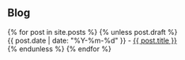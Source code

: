 <div id="archive">
<h2>Blog</h2>

<ul style="list-style: none; padding-left: 0">
  {% for post in site.posts %}
    {% unless post.draft %}
      <li>
        {{ post.date | date: "%Y-%m-%d" }} - <a href="{{ post.url }}">{{ post.title }}</a>
      </li>
    {% endunless %}
  {% endfor %}
</ul>
</div>

<script>
document.addEventListener('DOMContentLoaded', function() {
    document.getElementById('claps').remove();
});
</script>
